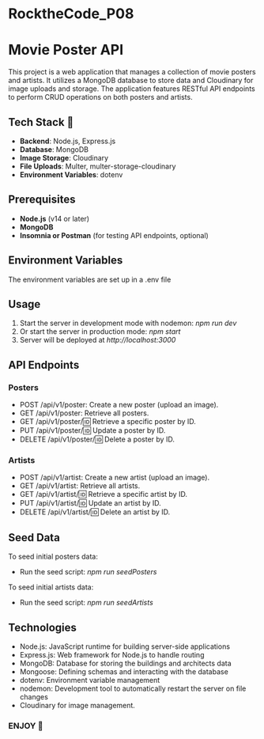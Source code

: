# RocktheCode_P08

# Movie Poster API 
This project is a web application that manages a collection of movie posters and artists. It utilizes a MongoDB database to store data and Cloudinary for image uploads and storage. The application features RESTful API endpoints to perform CRUD operations on both posters and artists.


## Tech Stack 🚀
- **Backend**: Node.js, Express.js
- **Database**: MongoDB
- **Image Storage**: Cloudinary
- **File Uploads**: Multer, multer-storage-cloudinary
- **Environment Variables**: dotenv


## Prerequisites
- **Node.js** (v14 or later)
- **MongoDB**
- **Insomnia or Postman** (for testing API endpoints, optional)

## Environment Variables
The environment variables are set up in a .env file 

## Usage
1.	Start the server in development mode with nodemon: *npm run dev*
2.	Or start the server in production mode: *npm start*
3.	Server will be deployed at *http://localhost:3000*

## API Endpoints

### Posters
- POST /api/v1/poster: Create a new poster (upload an image).
- GET /api/v1/poster: Retrieve all posters.
- GET /api/v1/poster/:id: Retrieve a specific poster by ID.
- PUT /api/v1/poster/:id: Update a poster by ID.
- DELETE /api/v1/poster/:id: Delete a poster by ID.

### Artists
- POST /api/v1/artist: Create a new artist (upload an image).
- GET /api/v1/artist: Retrieve all artists.
- GET /api/v1/artist/:id: Retrieve a specific artist by ID.
- PUT /api/v1/artist/:id: Update an artist by ID.
- DELETE /api/v1/artist/:id: Delete an artist by ID.


## Seed Data
To seed initial posters data:
- Run the seed script: *npm run seedPosters*

To seed initial artists data:
- Run the seed script: *npm run seedArtists*



## Technologies
- Node.js: JavaScript runtime for building server-side applications
- Express.js: Web framework for Node.js to handle routing
- MongoDB: Database for storing the buildings and architects data
- Mongoose: Defining schemas and interacting with the database
- dotenv: Environment variable management
- nodemon: Development tool to automatically restart the server on file changes
- Cloudinary for image management.


### ENJOY 💚


